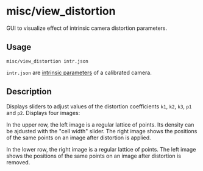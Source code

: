 # misc/view\_distortion

GUI to visualize effect of intrinsic camera distortion parameters.

## Usage

    misc/view_distortion intr.json
    
`intr.json` are [intrinsic parameters](data/intrinsics.json) of a calibrated camera.

## Description

Displays sliders to adjust values of the distortion coefficients `k1`, `k2`, `k3`, `p1` and `p2`. Displays four images:

In the upper row, the left image is a regular lattice of points. Its density can be ajdusted with the "cell width" slider. The right image shows the positions of the same points on an image after distortion is applied.

In the lower row, the right image is a regular lattice of points. The left image shows the positions of the same points on an image after distortion is removed.